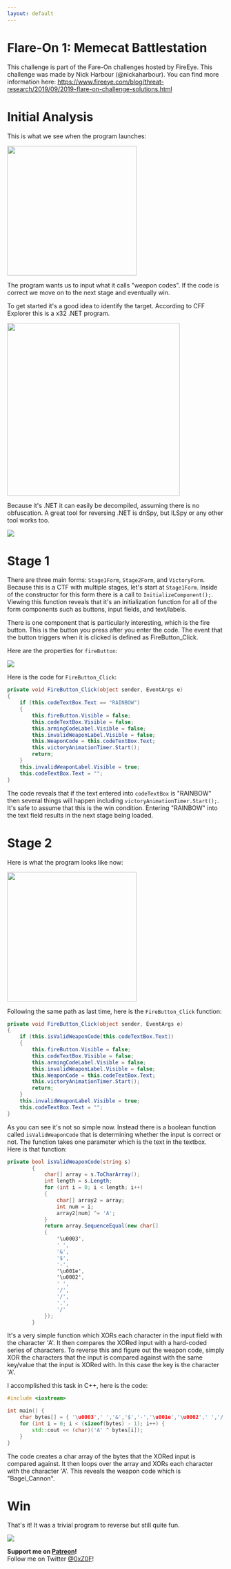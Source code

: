 ```yaml
---
layout: default
---
```


# Flare-On 1: Memecat Battlestation

This challenge is part of the Fare-On challenges hosted by FireEye. This challenge was made by Nick Harbour (@nickaharbour). You can find more information here: https://www.fireeye.com/blog/threat-research/2019/09/2019-flare-on-challenge-solutions.html

# Initial Analysis

This is what we see when the program launches:

<p>
  <img height="300" src="assets/Memecat/Stage1Form.png">
</p>

The program wants us to input what it calls "weapon codes". If the code is correct we move on to the next stage and eventually win.

To get started it's a good idea to identify the target. According to CFF Explorer this is a x32 .NET program.

<p>
  <img height="400" src="assets/Memecat/CFFExplorer.png">
</p>

Because it's .NET it can easily be decompiled, assuming there is no obfuscation. A great tool for reversing .NET is dnSpy, but ILSpy or any other tool works too.

<p>
  <img src="assets/Memecat/dnSpyFunctions.png">
</p>

# Stage 1

There are three main forms: `Stage1Form`, `Stage2Form`, and `VictoryForm`. Because this is a CTF with multiple stages, let's start at `Stage1Form`. Inside of the constructor for this form there is a call to `InitializeComponent();`. Viewing this function reveals that it's an initialization function for all of the form components such as buttons, input fields, and text/labels. 

There is one component that is particularly interesting, which is the fire button. This is the button you press after you enter the code. The event that the button triggers when it is clicked is defined as FireButton_Click.

Here are the properties for `fireButton`:

<p>
  <img src="assets/Memecat/FireButtonInit1.png">
</p>

Here is the code for `FireButton_Click`:

```C#
private void FireButton_Click(object sender, EventArgs e)
{
	if (this.codeTextBox.Text == "RAINBOW")
	{
		this.fireButton.Visible = false;
		this.codeTextBox.Visible = false;
		this.armingCodeLabel.Visible = false;
		this.invalidWeaponLabel.Visible = false;
		this.WeaponCode = this.codeTextBox.Text;
		this.victoryAnimationTimer.Start();
		return;
	}
	this.invalidWeaponLabel.Visible = true;
	this.codeTextBox.Text = "";
}
```

The code reveals that if the text entered into `codeTextBox` is "RAINBOW" then several things will happen including `victoryAnimationTimer.Start();`. It's safe to assume that this is the win condition. Entering "RAINBOW" into the text field results in the next stage being loaded.

# Stage 2

Here is what the program looks like now:

<p>
  <img height="300" src="assets/Memecat/Stage2Form.png">
</p>

Following the same path as last time, here is the `FireButton_Click` function:

```C#
private void FireButton_Click(object sender, EventArgs e)
{
	if (this.isValidWeaponCode(this.codeTextBox.Text))
	{
		this.fireButton.Visible = false;
		this.codeTextBox.Visible = false;
		this.armingCodeLabel.Visible = false;
		this.invalidWeaponLabel.Visible = false;
		this.WeaponCode = this.codeTextBox.Text;
		this.victoryAnimationTimer.Start();
		return;
	}
	this.invalidWeaponLabel.Visible = true;
	this.codeTextBox.Text = "";
}
```

As you can see it's not so simple now. Instead there is a boolean function called `isValidWeaponCode` that is determining whether the input is correct or not. The function takes one parameter which is the text in the textbox.  
Here is that function:

```C#
private bool isValidWeaponCode(string s)
		{
			char[] array = s.ToCharArray();
			int length = s.Length;
			for (int i = 0; i < length; i++)
			{
				char[] array2 = array;
				int num = i;
				array2[num] ^= 'A';
			}
			return array.SequenceEqual(new char[]
			{
				'\u0003',
				' ',
				'&',
				'$',
				'-',
				'\u001e',
				'\u0002',
				' ',
				'/',
				'/',
				'.',
				'/'
			});
		}
```

It's a very simple function which XORs each character in the input field with the character 'A'. It then compares the XORed input with a hard-coded series of characters. To reverse this and figure out the weapon code, simply XOR the characters that the input is compared against with the same key/value that the input is XORed with. In this case the key is the character 'A'.

I accomplished this task in C++, here is the code:

```C++
#include <iostream>

int main() {
	char bytes[] = { '\u0003',' ','&','$','-','\u001e','\u0002',' ','/','/','.','/' };
	for (int i = 0; i < (sizeof(bytes) - 1); i++) {
		std::cout << (char)('A' ^ bytes[i]);
	}
}
```

The code creates a char array of the bytes that the XORed input is compared against. It then loops over the array and XORs each character with the character 'A'. This reveals the weapon code which is "Bagel_Cannon".

# Win

That's it! It was a trivial program to reverse but still quite fun.

<p>
  <img src="assets/Memecat/Win.png">
</p>

**Support me on [Patreon](https://www.patreon.com/z0f)!**  
Follow me on Twitter [@0xZ0F](https://twitter.com/0xZ0F)!  